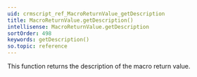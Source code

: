 ```yaml
---
uid: crmscript_ref_MacroReturnValue_getDescription
title: MacroReturnValue.getDescription()
intellisense: MacroReturnValue.getDescription
sortOrder: 498
keywords: getDescription()
so.topic: reference
---
```



This function returns the description of the macro return value.


